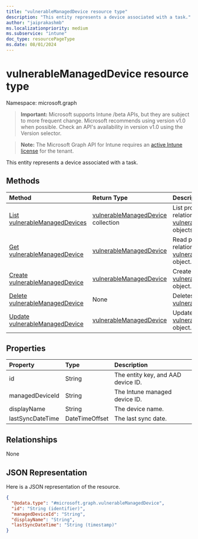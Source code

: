 ```yaml
---
title: "vulnerableManagedDevice resource type"
description: "This entity represents a device associated with a task."
author: "jaiprakashmb"
ms.localizationpriority: medium
ms.subservice: "intune"
doc_type: resourcePageType
ms.date: 08/01/2024
---
```


# vulnerableManagedDevice resource type

Namespace: microsoft.graph

> **Important:** Microsoft supports Intune /beta APIs, but they are subject to more frequent change. Microsoft recommends using version v1.0 when possible. Check an API's availability in version v1.0 using the Version selector.

> **Note:** The Microsoft Graph API for Intune requires an [active Intune license](https://go.microsoft.com/fwlink/?linkid=839381) for the tenant.

This entity represents a device associated with a task.

## Methods
|Method|Return Type|Description|
|:---|:---|:---|
|[List vulnerableManagedDevices](../api/intune-partnerintegration-vulnerablemanageddevice-list.md)|[vulnerableManagedDevice](../resources/intune-partnerintegration-vulnerablemanageddevice.md) collection|List properties and relationships of the [vulnerableManagedDevice](../resources/intune-partnerintegration-vulnerablemanageddevice.md) objects.|
|[Get vulnerableManagedDevice](../api/intune-partnerintegration-vulnerablemanageddevice-get.md)|[vulnerableManagedDevice](../resources/intune-partnerintegration-vulnerablemanageddevice.md)|Read properties and relationships of the [vulnerableManagedDevice](../resources/intune-partnerintegration-vulnerablemanageddevice.md) object.|
|[Create vulnerableManagedDevice](../api/intune-partnerintegration-vulnerablemanageddevice-create.md)|[vulnerableManagedDevice](../resources/intune-partnerintegration-vulnerablemanageddevice.md)|Create a new [vulnerableManagedDevice](../resources/intune-partnerintegration-vulnerablemanageddevice.md) object.|
|[Delete vulnerableManagedDevice](../api/intune-partnerintegration-vulnerablemanageddevice-delete.md)|None|Deletes a [vulnerableManagedDevice](../resources/intune-partnerintegration-vulnerablemanageddevice.md).|
|[Update vulnerableManagedDevice](../api/intune-partnerintegration-vulnerablemanageddevice-update.md)|[vulnerableManagedDevice](../resources/intune-partnerintegration-vulnerablemanageddevice.md)|Update the properties of a [vulnerableManagedDevice](../resources/intune-partnerintegration-vulnerablemanageddevice.md) object.|

## Properties
|Property|Type|Description|
|:---|:---|:---|
|id|String|The entity key, and AAD device ID.|
|managedDeviceId|String|The Intune managed device ID.|
|displayName|String|The device name.|
|lastSyncDateTime|DateTimeOffset|The last sync date.|

## Relationships
None

## JSON Representation
Here is a JSON representation of the resource.
<!-- {
  "blockType": "resource",
  "keyProperty": "id",
  "@odata.type": "microsoft.graph.vulnerableManagedDevice"
}
-->
``` json
{
  "@odata.type": "#microsoft.graph.vulnerableManagedDevice",
  "id": "String (identifier)",
  "managedDeviceId": "String",
  "displayName": "String",
  "lastSyncDateTime": "String (timestamp)"
}
```